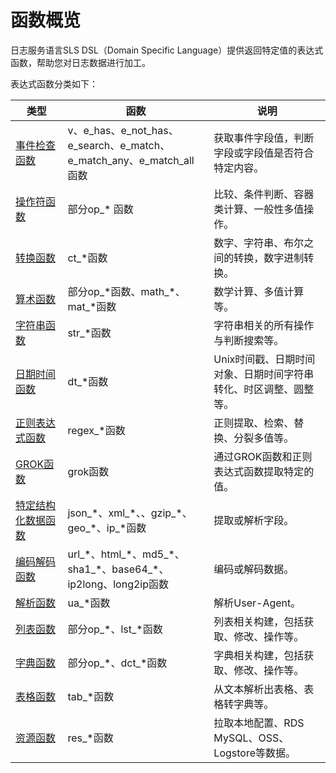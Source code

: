 # 函数概览

日志服务语言SLS DSL（Domain Specific Language）提供返回特定值的表达式函数，帮助您对日志数据进行加工。

表达式函数分类如下：

|类型|函数|说明|
|--|--|--|
|[事件检查函数](/intl.zh-CN/数据加工/数据加工语法/表达式函数/事件检查函数.md)|v、e\_has、e\_not\_has、e\_search、e\_match、e\_match\_any、e\_match\_all函数|获取事件字段值，判断字段或字段值是否符合特定内容。|
|[操作符函数](/intl.zh-CN/数据加工/数据加工语法/表达式函数/操作符函数.md)|部分op\_\* 函数|比较、条件判断、容器类计算、一般性多值操作。|
|[转换函数](/intl.zh-CN/数据加工/数据加工语法/表达式函数/转换函数.md)|ct\_\*函数|数字、字符串、布尔之间的转换，数字进制转换。|
|[算术函数](/intl.zh-CN/数据加工/数据加工语法/表达式函数/算术函数.md)|部分op\_\*函数、math\_\*、mat\_\*函数|数学计算、多值计算等。|
|[字符串函数](/intl.zh-CN/数据加工/数据加工语法/表达式函数/字符串函数.md)|str\_\*函数|字符串相关的所有操作与判断搜索等。|
|[日期时间函数](/intl.zh-CN/数据加工/数据加工语法/表达式函数/日期时间函数.md)|dt\_\*函数|Unix时间戳、日期时间对象、日期时间字符串转化、时区调整、圆整等。|
|[正则表达式函数](/intl.zh-CN/数据加工/数据加工语法/表达式函数/正则表达式函数.md)|regex\_\*函数|正则提取、检索、替换、分裂多值等。|
|[GROK函数](/intl.zh-CN/数据加工/数据加工语法/表达式函数/GROK函数.md)|grok函数|通过GROK函数和正则表达式函数提取特定的值。|
|[特定结构化数据函数](/intl.zh-CN/数据加工/数据加工语法/表达式函数/特定结构化数据函数.md)|json\_\*、xml\_\*、、gzip\_\*、geo\_\*、ip\_\*函数|提取或解析字段。|
|[编码解码函数](/intl.zh-CN/数据加工/数据加工语法/表达式函数/编码解码函数.md)|url\_\*、html\_\*、md5\_\*、sha1\_\*、base64\_\*、ip2long、long2ip函数|编码或解码数据。|
|[解析函数](/intl.zh-CN/数据加工/数据加工语法/表达式函数/解析函数.md)|ua\_\*函数|解析User-Agent。|
|[列表函数](/intl.zh-CN/数据加工/数据加工语法/表达式函数/列表函数.md)|部分op\_\*、lst\_\*函数|列表相关构建，包括获取、修改、操作等。|
|[字典函数](/intl.zh-CN/数据加工/数据加工语法/表达式函数/字典函数.md)|部分op\_\*、dct\_\*函数|字典相关构建，包括获取、修改、操作等。|
|[表格函数](/intl.zh-CN/数据加工/数据加工语法/表达式函数/表格函数.md)|tab\_\*函数|从文本解析出表格、表格转字典等。|
|[资源函数](/intl.zh-CN/数据加工/数据加工语法/表达式函数/资源函数.md)|res\_\*函数|拉取本地配置、RDS MySQL、OSS、Logstore等数据。|

